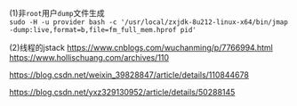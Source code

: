 


(1)非`root`用户`dump`文件生成    
`sudo -H -u provider bash -c '/usr/local/zxjdk-8u212-linux-x64/bin/jmap -dump:live,format=b,file=fm_full_mem.hprof pid' `

(2)线程的jstack
https://www.cnblogs.com/wuchanming/p/7766994.html
https://www.hollischuang.com/archives/110

https://blog.csdn.net/weixin_39828847/article/details/110844678

https://blog.csdn.net/yxz329130952/article/details/50288145



